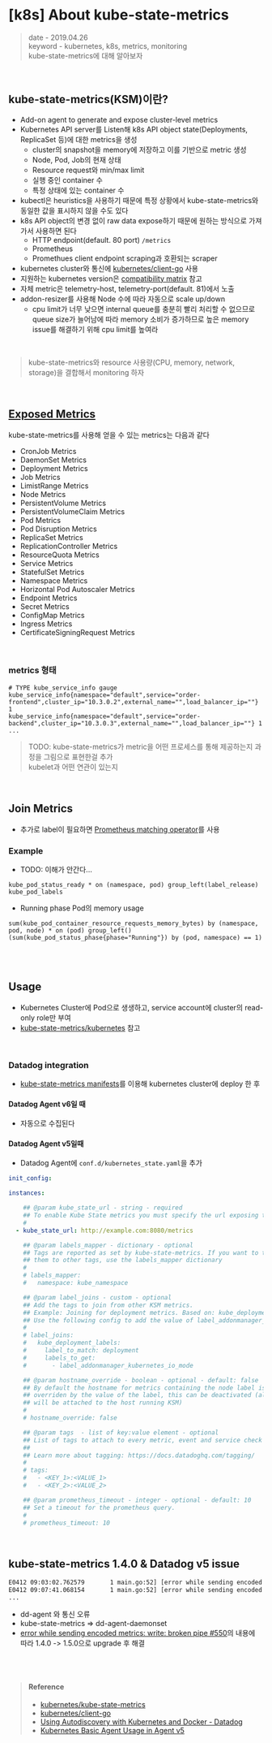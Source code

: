 # [k8s] About kube-state-metrics
> date - 2019.04.26  
> keyword - kubernetes, k8s, metrics, monitoring  
> kube-state-metrics에 대해 알아보자  

<br>

## kube-state-metrics(KSM)이란?
* Add-on agent to generate and expose cluster-level metrics
* Kubernetes API server를 Listen해 k8s API object state(Deployments, ReplicaSet 등)에 대한 metrics을 생성
  * cluster의 snapshot을 memory에 저장하고 이를 기반으로 metric 생성
  * Node, Pod, Job의 현재 상태
  * Resource request와 min/max limit
  * 실행 중인 container 수
  * 특정 상태에 있는 container 수
* kubectl은 heuristics을 사용하기 때문에 특정 상황에서 kube-state-metrics와 동일한 값을 표시하지 않을 수도 있다
* k8s API object의 변경 없이 raw data expose하기 때문에 원하는 방식으로 가져가서 사용하면 된다
  * HTTP endpoint(default. 80 port) `/metrics`
  * Prometheus 
  * Promethues client endpoint scraping과 호환되는 scraper
* kubernetes cluster와 통신에 [kubernetes/client-go](https://github.com/kubernetes/client-go) 사용
* 지원하는 kubernetes version은 [compatibility matrix](https://github.com/kubernetes/kube-state-metrics#compatibility-matrix) 참고
* 자체 metric은 telemetry-host, telemetry-port(default. 81)에서 노출
* addon-resizer를 사용해 Node 수에 따라 자동으로 scale up/down
  * cpu limit가 너무 낮으면 internal queue를 충분히 빨리 처리할 수 없으므로 queue size가 늘어남에 따라 memory 소비가 증가하므로 높은 memory issue를 해결하기 위해 cpu limit를 높여라


<br>

> kube-state-metrics와 resource 사용량(CPU, memory, network, storage)을 결합해서 monitoring 하자


<br>

## [Exposed Metrics](https://github.com/kubernetes/kube-state-metrics/blob/master/docs/README.md#exposed-metrics)
kube-state-metrics를 사용해 얻을 수 있는 metrics는 다음과 같다

* CronJob Metrics
* DaemonSet Metrics
* Deployment Metrics
* Job Metrics
* LimistRange Metrics
* Node Metrics
* PersistentVolume Metrics
* PersistentVolumeClaim Metrics
* Pod Metrics
* Pod Disruption Metrics
* ReplicaSet Metrics
* ReplicationController Metrics
* ResourceQuota Metrics
* Service Metrics
* StatefulSet Metrics
* Namespace Metrics
* Horizontal Pod Autoscaler Metrics
* Endpoint Metrics
* Secret Metrics
* ConfigMap Metrics
* Ingress Metrics
* CertificateSigningRequest Metrics


<br>

### metrics 형태
```
# TYPE kube_service_info gauge
kube_service_info{namespace="default",service="order-frontend",cluster_ip="10.3.0.2",external_name="",load_balancer_ip=""} 1
kube_service_info{namespace="default",service="order-backend",cluster_ip="10.3.0.3",external_name="",load_balancer_ip=""} 1
...
```

> TODO: kube-state-metrics가 metric을 어떤 프로세스를 통해 제공하는지 과정을 그림으로 표현한걸 추가  
> kubelet과 어떤 연관이 있는지


<br>

## Join Metrics
* 추가로 label이 필요하면 [Prometheus matching operator](https://prometheus.io/docs/prometheus/latest/querying/operators/#vector-matching)를 사용

### Example
* TODO: 이해가 안간다...
```
kube_pod_status_ready * on (namespace, pod) group_left(label_release) kube_pod_labels
```

* Running phase Pod의 memory usage
```
sum(kube_pod_container_resource_requests_memory_bytes) by (namespace, pod, node) * on (pod) group_left() (sum(kube_pod_status_phase{phase="Running"}) by (pod, namespace) == 1)
```


<br>

<br>

## Usage
* Kubernetes Cluster에 Pod으로 생생하고, service account에 cluster의 read-only role만 부여
* [kube-state-metrics/kubernetes](https://github.com/kubernetes/kube-state-metrics/tree/master/kubernetes) 참고


<br>

### Datadog integration
* [kube-state-metrics manifests](https://github.com/kubernetes/kube-state-metrics/tree/master/kubernetes)를 이용해 kubernetes cluster에 deploy 한 후

#### Datadog Agent v6일 때
* 자동으로 수집된다

#### Datadog Agent v5일때
* Datadog Agent에 `conf.d/kubernetes_state.yaml`을 추가
```yaml
init_config:

instances:

    ## @param kube_state_url - string - required
    ## To enable Kube State metrics you must specify the url exposing the API
    #
  - kube_state_url: http://example.com:8080/metrics

    ## @param labels_mapper - dictionary - optional
    ## Tags are reported as set by kube-state-metrics. If you want to translate
    ## them to other tags, use the labels_mapper dictionary
    #
    # labels_mapper:
    #   namespace: kube_namespace

    ## @param label_joins - custom - optional
    ## Add the tags to join from other KSM metrics.
    ## Example: Joining for deployment metrics. Based on: kube_deployment_labels{deployment="kube-dns",label_addonmanager_kubernetes_io_mode="Reconcile"}
    ## Use the following config to add the value of label_addonmanager_kubernetes_io_mode as a tag to your KSM deployment metrics.
    #
    # label_joins:
    #   kube_deployment_labels:
    #     label_to_match: deployment
    #     labels_to_get:
    #       - label_addonmanager_kubernetes_io_mode

    ## @param hostname_override - boolean - optional - default: false
    ## By default the hostname for metrics containing the node label is
    ## overriden by the value of the label, this can be deactivated (all metrics
    ## will be attached to the host running KSM)
    #
    # hostname_override: false

    ## @param tags  - list of key:value element - optional
    ## List of tags to attach to every metric, event and service check emitted by this integration.
    ##
    ## Learn more about tagging: https://docs.datadoghq.com/tagging/
    #
    # tags:
    #   - <KEY_1>:<VALUE_1>
    #   - <KEY_2>:<VALUE_2>

    ## @param prometheus_timeout - integer - optional - default: 10
    ## Set a timeout for the prometheus query.
    #
    # prometheus_timeout: 10
```


<br>

## kube-state-metrics 1.4.0 & Datadog v5 issue
```sh
E0412 09:03:02.762579       1 main.go:52] [error while sending encoded metrics: write tcp 10.2.103.23:8080->10.2.103.17:48454: write: broken pipe]
E0412 09:07:41.068154       1 main.go:52] [error while sending encoded metrics: write tcp 10.2.103.23:8080->10.2.103.17:50562: write: broken pipe]
...
```
* dd-agent 와 통신 오류
* kube-state-metrics => dd-agent-daemonset
* [error while sending encoded metrics: write: broken pipe #550](https://github.com/kubernetes/kube-state-metrics/issues/550)의 내용에 따라 1.4.0 -> 1.5.0으로 upgrade 후 해결


<br><br>

> #### Reference
> * [kubernetes/kube-state-metrics](https://github.com/kubernetes/kube-state-metrics)
> * [kubernetes/client-go](https://github.com/kubernetes/client-go)
> * [Using Autodiscovery with Kubernetes and Docker - Datadog](https://docs.datadoghq.com/agent/autodiscovery/?tab=docker)
> * [Kubernetes Basic Agent Usage in Agent v5](https://docs.datadoghq.com/agent/guide/agent-5-kubernetes-basic-agent-usage/)
